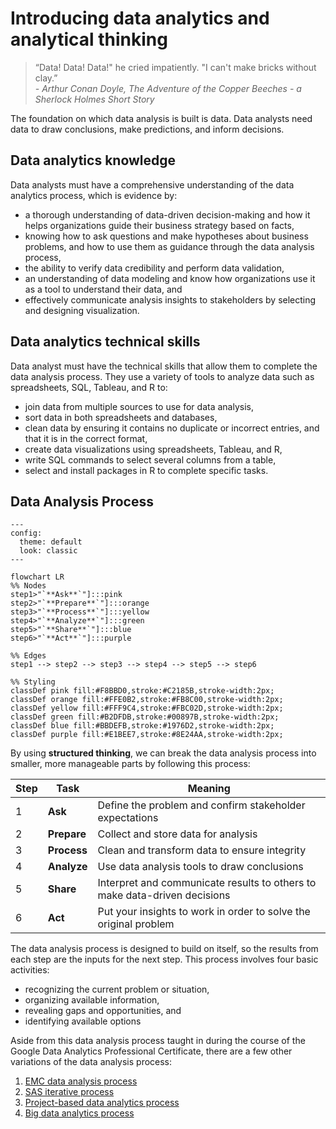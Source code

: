 # Introducing data analytics and analytical thinking

> “Data! Data! Data!" he cried impatiently. "I can't make bricks without clay.”  
> *- Arthur Conan Doyle, The Adventure of the Copper Beeches - a Sherlock Holmes Short Story*

The foundation on which data analysis is built is data. Data analysts need data to draw conclusions, make predictions, and inform decisions.

## Data analytics knowledge

Data analysts must have a comprehensive understanding of the data analytics process, which is evidence by:

- a thorough understanding of data-driven decision-making and how it helps organizations guide their business strategy based on facts,
- knowing how to ask questions and make hypotheses about business problems, and how to use them as guidance through the data analysis process,
- the ability to verify data credibility and perform data validation,
- an understanding of data modeling and know how organizations use it as a tool to understand their data, and
- effectively communicate analysis insights to stakeholders by selecting and designing visualization.

## Data analytics technical skills

Data analyst must have the technical skills that allow them to complete the data analysis process. They use a variety of tools to analyze data such as spreadsheets, SQL, Tableau, and R to:

- join data from multiple sources to use for data analysis,
- sort data in both spreadsheets and databases,
- clean data by ensuring it contains no duplicate or incorrect entries, and that it is in the correct format,
- create data visualizations using spreadsheets, Tableau, and R,
- write SQL commands to select several columns from a table,
- select and install packages in R to complete specific tasks.

## Data Analysis Process

```mermaid
---
config:
  theme: default
  look: classic
---

flowchart LR
%% Nodes
step1>"`**Ask**`"]:::pink
step2>"`**Prepare**`"]:::orange
step3>"`**Process**`"]:::yellow
step4>"`**Analyze**`"]:::green
step5>"`**Share**`"]:::blue
step6>"`**Act**`"]:::purple

%% Edges
step1 --> step2 --> step3 --> step4 --> step5 --> step6

%% Styling
classDef pink fill:#F8BBD0,stroke:#C2185B,stroke-width:2px;
classDef orange fill:#FFE0B2,stroke:#FB8C00,stroke-width:2px;
classDef yellow fill:#FFF9C4,stroke:#FBC02D,stroke-width:2px;
classDef green fill:#B2DFDB,stroke:#00897B,stroke-width:2px;
classDef blue fill:#BBDEFB,stroke:#1976D2,stroke-width:2px;
classDef purple fill:#E1BEE7,stroke:#8E24AA,stroke-width:2px;
```

By using **structured thinking**, we can break the data analysis process into smaller, more manageable parts by following this process:

| Step | Task | Meaning |
| --- | --- | --- |
| 1 | **Ask** | Define the problem and confirm stakeholder expectations |
| 2 | **Prepare** | Collect and store data for analysis |
| 3 | **Process** | Clean and transform data to ensure integrity |
| 4 | **Analyze** | Use data analysis tools to draw conclusions |
| 5 | **Share** | Interpret and communicate results to others to make data-driven decisions |
| 6 | **Act** | Put your insights to work in order to solve the original problem |

The data analysis process is designed to build on itself, so the results from each step are the inputs for the next step. This process involves four basic activities:

- recognizing the current problem or situation,
- organizing available information,
- revealing gaps and opportunities, and
- identifying available options

Aside from this data analysis process taught in during the course of the Google Data Analytics Professional Certificate, there are a few other variations of the data analysis process:

1. [EMC data analysis process](https://onlinelibrary.wiley.com/doi/pdf/10.1002/9781119183686)
2. [SAS iterative process](https://www.sas.com/content/dam/SAS/documents/marketing-whitepapers-ebooks/sas-whitepapers/en/manage-analytical-life-cycle-continuous-innovation-106179.pdf)
3. [Project-based data analytics process](https://pingax.com/Data%20Analyst/understanding-data-analytics-project-life-cycle/)
4. [Big data analytics process](https://www.informit.com/articles/article.aspx?p=2473128&seqNum=11&ranMID=24808)
